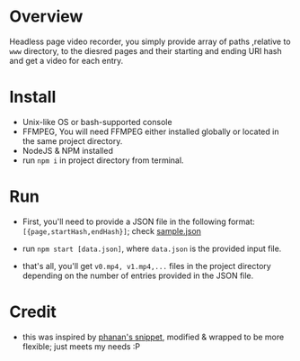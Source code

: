 # Overview
Headless page video recorder, you simply provide array of paths ,relative to `www` directory, to the diesred pages and their starting and ending URI hash and get a video for each entry.

# Install

+ Unix-like OS or bash-supported console
+ FFMPEG, You will need FFMPEG either installed globally or located in the same project directory.
+ NodeJS & NPM installed
+ run `npm i` in project directory from terminal.

# Run

+ First, you'll need to provide a JSON file in the following format: `[{page,startHash,endHash}]`; check [sample.json](https://github.com/yoga1290/H5Recorder/blob/master/sample.json)

+ run `npm start [data.json]`, where `data.json` is the provided input file.

+ that's all, you'll get `v0.mp4, v1.mp4,...` files in the project directory depending on the number of entries provided in the JSON file.

# Credit
+ this was inspired by [phanan's snippet](https://gist.github.com/phanan/e03f75082e6eb114a35c#file-runner-js), modified & wrapped to be more flexible; just meets my needs :P
